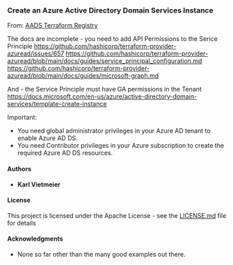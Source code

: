 ### Create an Azure Active Directory Domain Services Instance

From: [AADS Terraform Registry](https://registry.terraform.io/providers/hashicorp/azurerm/latest/docs/resources/active_directory_domain_service)

The docs are incomplete - you need to add API Permissions to the Serice Principle
<https://github.com/hashicorp/terraform-provider-azuread/issues/657>
<https://github.com/hashicorp/terraform-provider-azuread/blob/main/docs/guides/service_principal_configuration.md>
<https://github.com/hashicorp/terraform-provider-azuread/blob/main/docs/guides/microsoft-graph.md>

And - the Service Principle must have GA permissions in the Tenant
<https://docs.microsoft.com/en-us/azure/active-directory-domain-services/template-create-instance>

Important:

- You need global administrator privileges in your Azure AD tenant to enable Azure AD DS.
- You need Contributor privileges in your Azure subscription to create the required Azure AD DS resources.

#### Authors

- **Karl Vietmeier**

#### License

This project is licensed under the Apache License - see the [LICENSE.md](../LICENSE.md) file for details

#### Acknowledgments

- None so far other than the many good examples out there.
